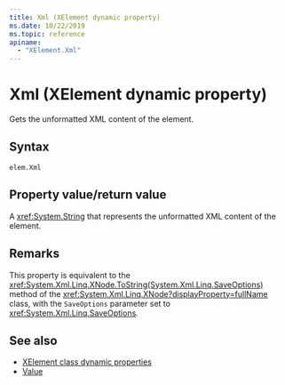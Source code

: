 ```yaml
---
title: Xml (XElement dynamic property)
ms.date: 10/22/2019
ms.topic: reference
apiname:
  - "XElement.Xml"
---
```

# Xml (XElement dynamic property)

Gets the unformatted XML content of the element.

## Syntax

```xaml
elem.Xml
```

## Property value/return value

A <xref:System.String> that represents the unformatted XML content of the element.

## Remarks

This property is equivalent to the <xref:System.Xml.Linq.XNode.ToString(System.Xml.Linq.SaveOptions)> method of the <xref:System.Xml.Linq.XNode?displayProperty=fullName> class, with the `SaveOptions` parameter set to <xref:System.Xml.Linq.SaveOptions>.

## See also

- [XElement class dynamic properties](attribute-xelement-dynamic-property.md)
- [Value](value-xelement-dynamic-property.md)
